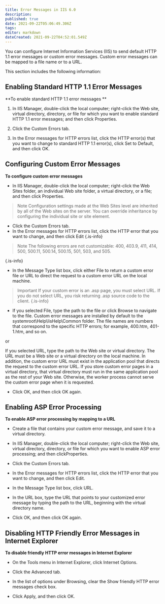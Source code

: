 ```yaml
---
title: Error Messages in IIS 6.0
description: 
published: true
date: 2021-09-22T05:06:49.306Z
tags: 
editor: markdown
dateCreated: 2021-09-22T04:52:01.549Z
---
```


You can configure Internet Information Services (IIS) to send default HTTP 1.1 error messages or custom error messages. Custom error messages can be mapped to a file name or to a URL.

This section includes the following information:

## Enabling Standard HTTP 1.1 Error Messages

**To enable standard HTTP 1.1 error messages **

1. In IIS Manager, double-click the local computer; right-click the Web site, virtual directory, directory, or file for which you want to enable standard HTTP 1.1 error messages; and then click Properties.

1. Click the Custom Errors tab.

1. In the Error messages for HTTP errors list, click the HTTP error(s) that you want to change to standard HTTP 1.1 error(s), click Set to Default, and then click OK.

## Configuring Custom Error Messages

**To configure custom error messages** 

- In IIS Manager, double-click the local computer; right-click the Web Sites folder, an individual Web site folder, a virtual directory, or a file; and then click Properties.

> Note
> Configuration settings made at the Web Sites level are inherited by all of the Web sites on the server. You can override inheritance by configuring the individual site or site element.

- Click the Custom Errors tab.
- In the Error messages for HTTP errors list, click the HTTP error that you want to change, and then click Edit
{.is-info}


> Note
> The following errors are not customizable: 400, 403.9, 411, 414, 500, 500.11, 500.14, 500.15, 501, 503, and 505.
> 
{.is-info}

- In the Message Type list box, click either File to return a custom error file or URL to direct the request to a custom error URL on the local machine.

> Important
> If your custom error is an .asp page, you must select URL. If you do not select URL, you risk returning .asp source code to the client.
{.is-info}

- If you selected File, type the path to the file or click Browse to navigate to the file. Custom error messages are installed by default to the systemroot\Help\IisHelp\Common folder. The file names are numbers that correspond to the specific HTTP errors; for example, 400.htm, 401-1.htm, and so on.

or

If you selected URL, type the path to the Web site or virtual directory. The URL must be a Web site or a virtual directory on the local machine. In addition, the custom error URL must exist in the application pool that directs the request to the custom error URL. If you store custom error pages in a virtual directory, that virtual directory must run in the same application pool as the rest of your Web site. Otherwise, the worker process cannot serve the custom error page when it is requested.

- Click OK, and then click OK again.


## Enabling ASP Error Processing

**To enable ASP error processing by mapping to a URL** 

- Create a file that contains your custom error message, and save it to a virtual directory.

- In IIS Manager, double-click the local computer; right-click the Web site, virtual directory, directory, or file for which you want to enable ASP error processing; and then clickProperties.

- Click the Custom Errors tab.
 
- In the Error messages for HTTP errors list, click the HTTP error that you want to change, and then click Edit.

- In the Message Type list box, click URL.

- In the URL box, type the URL that points to your customized error message by typing the path to the URL, beginning with the virtual directory name.

- Click OK, and then click OK again.

## Disabling HTTP Friendly Error Messages in Internet Explorer

**To disable friendly HTTP error messages in Internet Explorer** 

- On the Tools menu in Internet Explorer, click Internet Options.

- Click the Advanced tab.

- In the list of options under Browsing, clear the Show friendly HTTP error messages check box.
 
- Click Apply, and then click OK.
